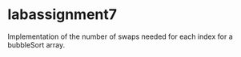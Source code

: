 # labassignment7
Implementation of the number of swaps needed for each index for a bubbleSort array.
